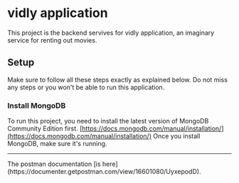 # vidly application
This project is the backend servives for vidly application, an imaginary service for renting out movies.

## Setup
Make sure to follow all these steps exactly as explained below. Do not miss any steps or you won't be able to run this application.

### Install MongoDB
To run this project, you need to install the latest version of MongoDB Community Edition first.
[https://docs.mongodb.com/manual/installation/](https://docs.mongodb.com/manual/installation/)
Once you install MongoDB, make sure it's running.

<hr/>
The postman documentation [is here](https://documenter.getpostman.com/view/16601080/UyxepodD). 
